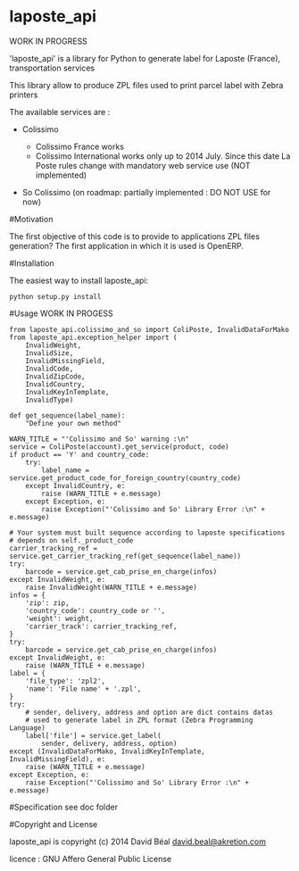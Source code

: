 laposte_api
===========

WORK IN PROGRESS

'laposte_api' is a library for Python to generate label for Laposte (France), transportation services

This library allow to produce ZPL files used to print parcel label with Zebra printers

The available services are :
- Colissimo

    * Colissimo France works
    * Colissimo International works only up to 2014 July. Since this date La Poste rules change with mandatory web service use (NOT implemented)
- So Colissimo (on roadmap: partially implemented : DO NOT USE for now)


#Motivation

The first objective of this code is to provide to applications
ZPL files generation?
The first application in which it is used is OpenERP.


#Installation

The easiest way to install laposte_api:

    python setup.py install

#Usage
    WORK IN PROGESS

    from laposte_api.colissimo_and_so import ColiPoste, InvalidDataForMako
    from laposte_api.exception_helper import (
        InvalidWeight,
        InvalidSize,
        InvalidMissingField,
        InvalidCode,
        InvalidZipCode,
        InvalidCountry,
        InvalidKeyInTemplate,
        InvalidType)

    def get_sequence(label_name):
        "Define your own method"

    WARN_TITLE = "'Colissimo and So' warning :\n"
    service = ColiPoste(account).get_service(product, code)
    if product == 'Y' and country_code:
        try:
            label_name = service.get_product_code_for_foreign_country(country_code)
        except InvalidCountry, e:
            raise (WARN_TITLE + e.message)
        except Exception, e:
            raise Exception("'Colissimo and So' Library Error :\n" + e.message)

    # Your system must built sequence according to laposte specifications
    # depends on self._product_code
    carrier_tracking_ref = service.get_carrier_tracking_ref(get_sequence(label_name))
    try:
        barcode = service.get_cab_prise_en_charge(infos)
    except InvalidWeight, e:
        raise InvalidWeight(WARN_TITLE + e.message)
    infos = {
        'zip': zip,
        'country_code': country_code or '',
        'weight': weight,
        'carrier_track': carrier_tracking_ref,
    }
    try:
        barcode = service.get_cab_prise_en_charge(infos)
    except InvalidWeight, e:
        raise (WARN_TITLE + e.message)
    label = {
        'file_type': 'zpl2',
        'name': 'File name' + '.zpl',
    }
    try:
        # sender, delivery, address and option are dict contains datas
        # used to generate label in ZPL format (Zebra Programming Language)
        label['file'] = service.get_label(
            sender, delivery, address, option)
    except (InvalidDataForMako, InvalidKeyInTemplate, InvalidMissingField), e:
        raise (WARN_TITLE + e.message)
    except Exception, e:
        raise Exception("'Colissimo and So' Library Error :\n" + e.message)


#Specification
see doc folder


#Copyright and License

laposte_api is copyright (c) 2014 David Béal <david.beal@akretion.com>

licence : GNU Affero General Public License
